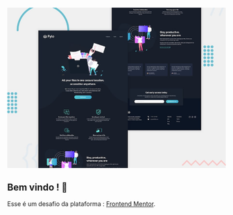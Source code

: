 
![Design preview for the Fylo dark theme landing page challenge](./design/desktop-preview.jpg)

## Bem vindo ! 👋

Esse é um desafio da plataforma : [Frontend Mentor](https://www.frontendmentor.io).


